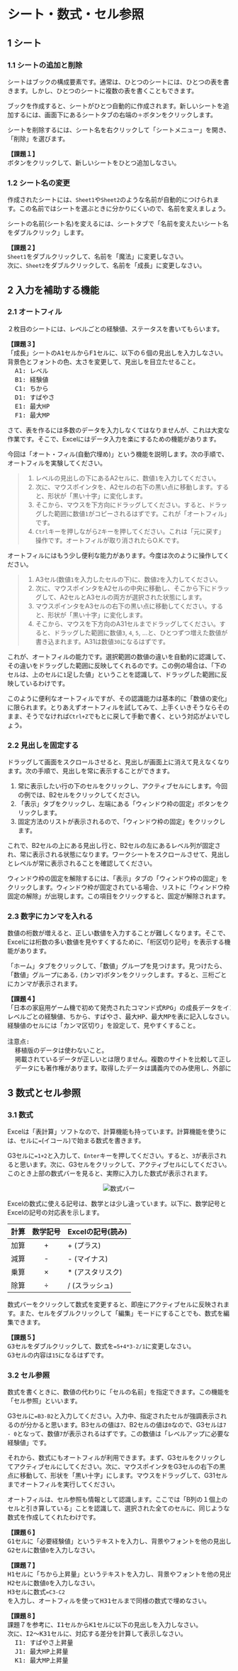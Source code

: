 # シート・数式・セル参照

## 1 シート

### 1.1 シートの追加と削除

シートはブックの構成要素です。通常は、ひとつのシートには、ひとつの表を書きます。しかし、ひとつのシートに複数の表を書くこともできます。

ブックを作成すると、シートがひとつ自動的に作成されます。新しいシートを追加するには、画面下にあるシートタブの右端の`＋`ボタンをクリックします。

シートを削除するには、シート名を右クリックして「シートメニュー」を開き、「削除」を選びます。

<pre class="tnmai_assignment">
<strong>【課題１】</strong>
<code＋</code>ボタンをクリックして、新しいシートをひとつ追加しなさい。
</pre>

### 1.2 シート名の変更

作成されたシートには、`Sheet1`や`Sheet2`のような名前が自動的につけられます。この名前ではシートを選ぶときに分かりにくいので、名前を変えましょう。

シートの名前(シート名)を変えるには、シートタブで「名前を変えたいシート名をダブルクリック」します。

<pre class="tnmai_assignment">
<strong>【課題２】</strong>
<code>Sheet1</code>をダブルクリックして、名前を「魔法」に変更しなさい。
次に、<code>Sheet2</code>をダブルクリックして、名前を「成長」に変更しなさい。
</pre>

<div style="page-break-after: always"></div>

## 2 入力を補助する機能

### 2.1 オートフィル

２枚目のシートには、レベルごとの経験値、ステータスを書いてもらいます。

<pre class="tnmai_assignment">
<strong>【課題３】</strong>
「成長」シートのA1セルからF1セルに、以下の６個の見出しを入力しなさい。
背景色とフォントの色、太さを変更して、見出しを目立たせること。
  A1: レベル
  B1: 経験値
  C1: ちから
  D1: すばやさ
  E1: 最大HP
  F1: 最大MP
</pre>

さて、表を作るには多数のデータを入力しなくてはなりませんが、これは大変な作業です。そこで、Excelにはデータ入力を楽にするための機能があります。

今回は「オート・フィル(自動穴埋め)」という機能を説明します。次の手順で、オートフィルを実験してください。

>1. レベルの見出しの下にあるA2セルに、数値`1`を入力してください。
>2. 次に、マウスポインタを、A2セルの右下の黒い点に移動します。すると、形状が「黒い十字」に変化します。
>3. そこから、マウスを下方向にドラッグしてください。すると、ドラッグした範囲に数値`1`がコピーされるはずです。これが「オートフィル」です。
>4. `Ctrl`キーを押しながら`Z`キーを押してください。これは「元に戻す」操作です。オートフィルが取り消されたらO.K.です。

オートフィルにはもう少し便利な能力があります。今度は次のように操作してください。

>1. A3セル(数値`1`を入力したセルの下)に、数値`2`を入力してください。
>2. 次に、マウスポインタをA2セルの中央に移動し、そこから下にドラッグして、A2セルとA3セルの両方が選択された状態にします。
>3. マウスポインタをA3セルの右下の黒い点に移動してください。すると、形状が「黒い十字」に変化します。
>4. そこから、マウスを下方向のA31セルまでドラッグしてください。すると、ドラッグした範囲に数値`3`, `4`, `5`, ...と、ひとつずつ増えた数値が書き込まれます。A31は数値`30`になるはずです。

これが、オートフィルの能力です。選択範囲の数値の違いを自動的に認識して、その違いをドラッグした範囲に反映してくれるのです。この例の場合は、「下のセルは、上のセルに`1`足した値」ということを認識して、ドラッグした範囲に反映しているわけです。

このように便利なオートフィルですが、その認識能力は基本的に「数値の変化」に限られます。とりあえずオートフィルを試してみて、上手くいきそうならそのまま、そうでなければ`Ctrl+Z`でもとに戻して手動で書く、という対応がよいでしょう。

### 2.2 見出しを固定する

ドラッグして画面をスクロールさせると、見出しが画面上に消えて見えなくなります。次の手順で、見出しを常に表示することができます。

1. 常に表示したい行の下のセルをクリックし、アクティブセルにします。今回の例では、B2セルをクリックしてください。
2. 「表示」タブをクリックし、左端にある「ウィンドウ枠の固定」ボタンをクリックします。
3. 固定方法のリストが表示されるので、「ウィンドウ枠の固定」をクリックします。

これで、B2セルの上にある見出し行と、B2セルの左にあるレベル列が固定され、常に表示される状態になります。ワークシートをスクロールさせて、見出しとレベルが常に表示されることを確認してください。

ウィンドウ枠の固定を解除するには、「表示」タブの「ウィンドウ枠の固定」をクリックします。ウィンドウ枠が固定されている場合、リストに「ウィンドウ枠固定の解除」が出現します。この項目をクリックすると、固定が解除されます。

### 2.3 数字にカンマを入れる

数値の桁数が増えると、正しい数値を入力することが難しくなります。そこで、Excelには桁数の多い数値を見やすくするために、「桁区切り記号」を表示する機能があります。

「ホーム」タブをクリックして、「数値」グループを見つけます。見つけたら、「数値」グループにある`，`(カンマ)ボタンをクリックします。すると、三桁ごとにカンマが表示されます。

<pre class="tnmai_assignment">
<strong>【課題４】</strong>
「日本の家庭用ゲーム機で初めて発売されたコマンド式RPG」の成長データをインターネットで検索し、
レベルごとの経験値、ちから、すばやさ、最大HP、最大MPを表に記入しなさい。
経験値のセルには「カンマ区切り」を設定して、見やすくすること。

注意点:
  移植版のデータは使わないこと。
  掲載されているデータが正しいとは限りません。複数のサイトを比較して正しさを確認すること。
  データにも著作権があります。取得したデータは講義内でのみ使用し、外部に公開しないこと。
</pre>

<div style="page-break-after: always"></div>

## 3 数式とセル参照

### 3.1 数式

Excelは「表計算」ソフトなので、計算機能も持っています。計算機能を使うには、セルに`=`(イコール)で始まる数式を書きます。

G3セルに`=1+2`と入力して、`Enter`キーを押してください。すると、`3`が表示されると思います。次に、G3セルをクリックして、アクティブセルにしてください。このとき上部の数式バーを見ると、実際に入力した数式が表示されます。

<p align="center"><img alt="数式バー" src="images/excel_formula_bar.png" /></p>

Excelの数式に使える記号は、数学とは少し違っています。以下に、数学記号とExcelの記号の対応表を示します。

| 計算 | 数学記号 | Excelの記号(読み) |
|:----:|:-------:|:------------|
| 加算 | + | + (プラス) |
| 減算 | - | - (マイナス) |
| 乗算 | × | * (アスタリスク) |
| 除算 | ÷ | / (スラッシュ) |

数式バーをクリックして数式を変更すると、即座にアクティブセルに反映されます。また、セルをダブルクリックして「編集」モードにすることでも、数式を編集できます。

<pre class="tnmai_assignment">
<strong>【課題５】</strong>
G3セルをダブルクリックして、数式を<code>=5+4*3-2/1</code>に変更しなさい。
G3セルの内容は<code>15</code>になるはずです。
</pre>

### 3.2 セル参照

数式を書くときに、数値の代わりに「セルの名前」を指定できます。この機能を「セル参照」といいます。

G3セルに`=B3-B2`と入力してください。入力中、指定されたセルが強調表示されるのが分かると思います。B3セルの値は`7`、B2セルの値は`0`なので、G3セルは`7 - 0`となって、数値`7`が表示されるはずです。この数値は「レベルアップに必要な経験値」です。

それから、数式にもオートフィルが利用できます。まず、G3セルをクリックしてアクティブセルにしてください。次に、マウスポインタをG3セルの右下の黒点に移動して、形状を「黒い十字」にします。マウスをドラッグして、G31セルまでオートフィルを実行してください。

オートフィルは、セル参照も情報として認識します。ここでは「B列の１個上のセルと引き算している」ことを認識して、選択された全てのセルに、同じような数式を作成してくれたわけです。

<pre class="tnmai_assignment">
<strong>【課題６】</strong>
G1セルに「必要経験値」というテキストを入力し、背景やフォントを他の見出しと合わせなさい。
G2セルに数値<code>0</code>を入力しなさい。
</pre>

<pre class="tnmai_assignment">
<strong>【課題７】</strong>
H1セルに「ちから上昇量」というテキストを入力し、背景やフォントを他の見出しと合わせなさい。
H2セルに数値<code>0</code>を入力しなさい。
H3セルに数式<code>=C3-C2</code>を入力し、オートフィルを使ってH31セルまで同様の数式で埋めなさい。
</pre>

<pre class="tnmai_assignment">
<strong>【課題８】</strong>
課題７を参考に、I1セルからK1セルに以下の見出しを入力しなさい。
次に、I2～K31セルに、対応する差分を計算して表示しなさい。
  I1: すばやさ上昇量
  J1: 最大HP上昇量
  K1: 最大MP上昇量
</pre>
